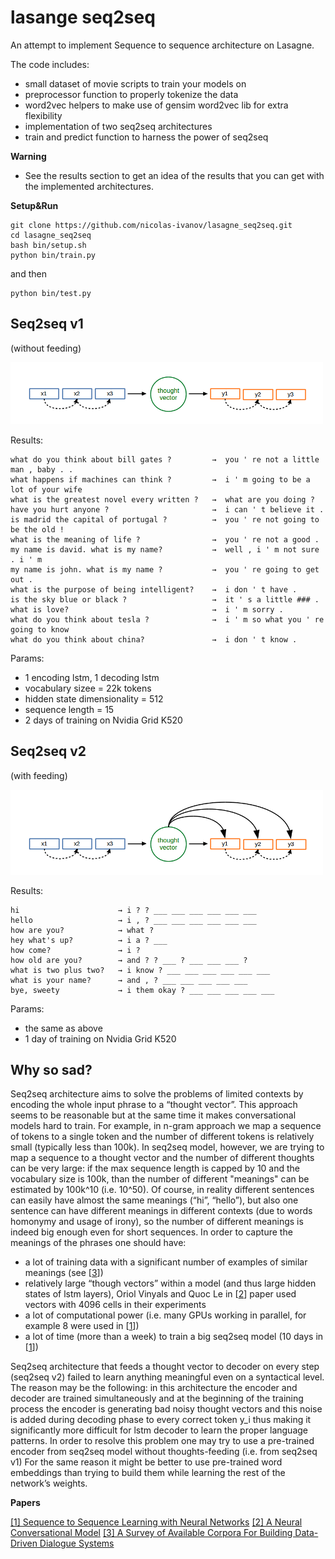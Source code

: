 # lasange seq2seq
An attempt to implement Sequence to sequence architecture on Lasagne.

The code includes:

* small dataset of movie scripts to train your models on
* preprocessor function to properly tokenize the data
* word2vec helpers to make use of gensim word2vec lib for extra flexibility
* implementation of two seq2seq architectures
* train and predict function to harness the power of seq2seq
 
**Warning**

* See the results section to get an idea of the results that you can get with the implemented architectures.

**Setup&Run**

    git clone https://github.com/nicolas-ivanov/lasagne_seq2seq.git
    cd lasagne_seq2seq
    bash bin/setup.sh
    python bin/train.py

and then

    python bin/test.py
     
    
## Seq2seq v1

(without feeding)


![seq2seq v1](pics/seq2seq_v1_tiny.png)



Results:

    what do you think about bill gates ?         →  you ' re not a little man , baby . .
    what happens if machines can think ?         →  i ' m going to be a lot of your wife
    what is the greatest novel every written ?   →  what are you doing ?
    have you hurt anyone ?                       →  i can ' t believe it .
    is madrid the capital of portugal ?          →  you ' re not going to be the old !
    what is the meaning of life ?                →  you ' re not a good .
    my name is david. what is my name?           →  well , i ' m not sure . i ' m
    my name is john. what is my name ?	         →  you ' re going to get out .
    what is the purpose of being intelligent?	 →  i don ' t have .
    is the sky blue or black ?	                 →  it ' s a little ### .
    what is love?	                             →  i ' m sorry .
    what do you think about tesla ?	             →  i ' m so what you ' re going to know
    what do you think about china?	             →  i don ' t know .

Params:

* 1 encoding lstm, 1 decoding lstm
* vocabulary sizee =  22k tokens
* hidden state dimensionality = 512
* sequence length = 15
* 2 days of training on Nvidia Grid K520


## Seq2seq v2

(with feeding)

![seq2seq v2](pics/seq2seq_v2_tiny.png)


Results:

    hi                      → i ? ? ___ ___ ___ ___ ___ ___
    hello                   → i , ? ___ ___ ___ ___ ___ ___
    how are you?            → what ?
    hey what's up?          → i a ? ___
    how come?               → i ?
    how old are you?        → and ? ? ___ ? ___ ___ ___ ?
    what is two plus two?   → i know ? ___ ___ ___ ___ ___ ___
    what is your name?      → and , ? ___ ___ ___ ___ ___
    bye, sweety             → i them okay ? ___ ___ ___ ___ ___


Params:

* the same as above
* 1 day of training on Nvidia Grid K520

## Why so sad?

Seq2seq architecture aims to solve the problems of limited contexts by encoding the whole input phrase to a “thought vector”. 
This approach seems to be reasonable but at the same time it makes conversational models hard to train. 
For example, in n-gram approach we map a sequence of tokens to a single token and the number of different tokens is relatively small (typically less than 100k).
In seq2seq model, however, we are trying to map a sequence to a thought vector and the number of different thoughts can be very large: 
if the max sequence length is capped by 10 and the vocabulary size is 100k, than the number of different "meanings" can be estimated by 100k^10 (i.e. 10^50). 
Of course, in reality different sentences can easily have almost the same meanings (“hi”, “hello”), 
but also one sentence can have different meanings in different contexts (due to words homonymy and usage of irony), 
so the number of different meanings is indeed big enough even for short sequences. 
In order to capture the meanings of the phrases one should have:
 
* a lot of training data with a significant number of examples of similar meanings (see \[[3]\])
* relatively large “though vectors” within a model (and thus large hidden states of lstm layers), Oriol Vinyals and Quoc Le in \[[2]\] paper used vectors with 4096 cells in their experiments
* a lot of computational power (i.e. many GPUs working in parallel, for example 8 were used in \[[1]\])
* a lot of time (more than a week) to train a big seq2seq model (10 days in \[[1]\])

Seq2seq architecture that feeds a thought vector to decoder on every step (seq2seq v2) failed to learn anything meaningful even on a syntactical level. 
The reason may be the following: in this architecture the encoder and decoder are trained simultaneously 
and at the beginning of the training process the encoder is generating bad noisy thought vectors and this noise is added during decoding phase to every correct token y_i thus making it significantly more difficult for lstm decoder to learn the proper language patterns.
In order to resolve this problem one may try to use a pre-trained encoder from seq2seq model without thoughts-feeding (i.e. from seq2seq v1)
For the same reason it might be better to use pre-trained word embeddings than trying to build them while learning the rest of the network’s weights.

**Papers**

[\[1\] Sequence to Sequence Learning with Neural Networks][1]
[\[2\] A Neural Conversational Model][2]
[\[3\] A Survey of Available Corpora For Building Data-Driven Dialogue Systems][3]

[1]: http://papers.nips.cc/paper/5346-sequence-to-sequence-learning-with-neural-networks.pdf
[2]: http://arxiv.org/pdf/1506.05869v1.pdf
[3]: http://arxiv.org/pdf/1512.05742v2.pdf
